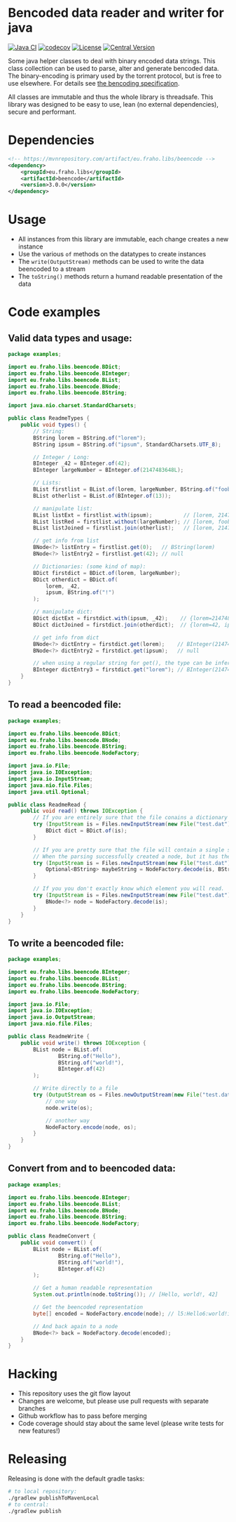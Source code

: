 # Bencoded data reader and writer for java

[![Java CI](https://github.com/bratkartoffel/beencode/actions/workflows/build.yaml/badge.svg)](https://github.com/bratkartoffel/beencode/actions/workflows/build.yaml)
[![codecov](https://codecov.io/gh/bratkartoffel/beencode/branch/develop/graph/badge.svg?token=QgUmkgHSMd)](https://codecov.io/gh/bratkartoffel/beencode)
[![License](http://img.shields.io/:license-mit-blue.svg?style=flat)](http://doge.mit-license.org)
[![Central Version](https://img.shields.io/maven-central/v/eu.fraho.libs/beencode)](https://mvnrepository.com/artifact/eu.fraho.libs/beencode)

Some java helper classes to deal with binary encoded data strings.
This class collection can be used to parse, alter and generate bencoded data.
The binary-encoding is primary used by the torrent protocol, but is free to use elsewhere.
For details see [the bencoding specification](https://wiki.theory.org/BitTorrentSpecification#Bencoding).

All classes are immutable and thus the whole library is threadsafe.
This library was designed to be easy to use, lean (no external dependencies), secure and performant.

# Dependencies

```xml
<!-- https://mvnrepository.com/artifact/eu.fraho.libs/beencode -->
<dependency>
    <groupId>eu.fraho.libs</groupId>
    <artifactId>beencode</artifactId>
    <version>3.0.0</version>
</dependency>
```

# Usage

* All instances from this library are immutable, each change creates a new instance
* Use the various ```of``` methods on the datatypes to create instances
* The ```write(OutputStream)``` methods can be used to write the data beencoded to a stream
* The ```toString()``` methods return a humand readable presentation of the data

# Code examples

## Valid data types and usage:

```java
package examples;

import eu.fraho.libs.beencode.BDict;
import eu.fraho.libs.beencode.BInteger;
import eu.fraho.libs.beencode.BList;
import eu.fraho.libs.beencode.BNode;
import eu.fraho.libs.beencode.BString;

import java.nio.charset.StandardCharsets;

public class ReadmeTypes {
    public void types() {
        // String:
        BString lorem = BString.of("lorem");
        BString ipsum = BString.of("ipsum", StandardCharsets.UTF_8);

        // Integer / Long:
        BInteger _42 = BInteger.of(42);
        BInteger largeNumber = BInteger.of(2147483648L);

        // Lists:
        BList firstlist = BList.of(lorem, largeNumber, BString.of("foobar"));
        BList otherlist = BList.of(BInteger.of(13));

        // manipulate list:
        BList listExt = firstlist.with(ipsum);          // [lorem, 2147483648, foobar, ipsum]
        BList listRed = firstlist.without(largeNumber); // [lorem, foobar]
        BList listJoined = firstlist.join(otherlist);   // [lorem, 2147483648, foobar, 13]

        // get info from list
        BNode<?> listEntry = firstlist.get(0);   // BString(lorem)
        BNode<?> listEntry2 = firstlist.get(42); // null

        // Dictionaries: (some kind of map):
        BDict firstdict = BDict.of(lorem, largeNumber);
        BDict otherdict = BDict.of(
            lorem, _42,
            ipsum, BString.of("!")
        );

        // manipulate dict:
        BDict dictExt = firstdict.with(ipsum, _42);    // {lorem=2147483648, ipsum=42}
        BDict dictJoined = firstdict.join(otherdict);  // {lorem=42, ipsum=!}

        // get info from dict
        BNode<?> dictEntry = firstdict.get(lorem);    // BInteger(2147483648)
        BNode<?> dictEntry2 = firstdict.get(ipsum);   // null

        // when using a regular string for get(), the type can be inferred (if you know what type the element has)
        BInteger dictEntry3 = firstdict.get("lorem"); // BInteger(2147483648)
    }
}
```

## To read a beencoded file:

```java
package examples;

import eu.fraho.libs.beencode.BDict;
import eu.fraho.libs.beencode.BNode;
import eu.fraho.libs.beencode.BString;
import eu.fraho.libs.beencode.NodeFactory;

import java.io.File;
import java.io.IOException;
import java.io.InputStream;
import java.nio.file.Files;
import java.util.Optional;

public class ReadmeRead {
    public void read() throws IOException {
        // If you are entirely sure that the file conains a dictionary
        try (InputStream is = Files.newInputStream(new File("test.dat").toPath())) {
            BDict dict = BDict.of(is);
        }

        // If you are pretty sure that the file will contain a single string.
        // When the parsing successfully created a node, but it has the wrong type, then this Optional is empty.
        try (InputStream is = Files.newInputStream(new File("test.dat").toPath())) {
            Optional<BString> maybeString = NodeFactory.decode(is, BString.class);
        }

        // If you you don't exactly know which element you will read.
        try (InputStream is = Files.newInputStream(new File("test.dat").toPath())) {
            BNode<?> node = NodeFactory.decode(is);
        }
    }
}
```

## To write a beencoded file:

```java
package examples;

import eu.fraho.libs.beencode.BInteger;
import eu.fraho.libs.beencode.BList;
import eu.fraho.libs.beencode.BString;
import eu.fraho.libs.beencode.NodeFactory;

import java.io.File;
import java.io.IOException;
import java.io.OutputStream;
import java.nio.file.Files;

public class ReadmeWrite {
    public void write() throws IOException {
        BList node = BList.of(
                BString.of("Hello"),
                BString.of("world!"),
                BInteger.of(42)
        );

        // Write directly to a file
        try (OutputStream os = Files.newOutputStream(new File("test.dat").toPath())) {
            // one way
            node.write(os);

            // another way
            NodeFactory.encode(node, os);
        }
    }
}
```

## Convert from and to beencoded data:

```java
package examples;

import eu.fraho.libs.beencode.BInteger;
import eu.fraho.libs.beencode.BList;
import eu.fraho.libs.beencode.BNode;
import eu.fraho.libs.beencode.BString;
import eu.fraho.libs.beencode.NodeFactory;

public class ReadmeConvert {
    public void convert() {
        BList node = BList.of(
                BString.of("Hello"),
                BString.of("world!"),
                BInteger.of(42)
        );

        // Get a human readable representation
        System.out.println(node.toString()); // [Hello, world!, 42]

        // Get the beencoded representation
        byte[] encoded = NodeFactory.encode(node); // l5:Hello6:world!i42ee

        // And back again to a node
        BNode<?> back = NodeFactory.decode(encoded);
    }
}

```

# Hacking

* This repository uses the git flow layout
* Changes are welcome, but please use pull requests with separate branches
* Github workflow has to pass before merging
* Code coverage should stay about the same level (please write tests for new features!)

# Releasing

Releasing is done with the default gradle tasks:

```bash
# to local repository:
./gradlew publishToMavenLocal
# to central:
./gradlew publish
```
